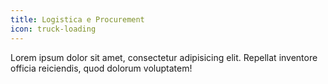 ```yaml
---
title: Logistica e Procurement
icon: truck-loading
---
```


Lorem ipsum dolor sit amet, consectetur adipisicing elit.
Repellat inventore officia reiciendis, quod dolorum voluptatem!